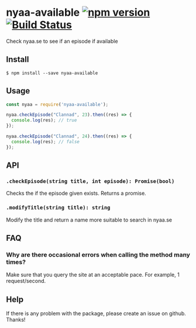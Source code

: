 # nyaa-available [![npm version](https://badge.fury.io/js/nyaa-available.svg)](https://badge.fury.io/js/nyaa-available) [![Build Status](https://travis-ci.org/Vija02/nyaa-available.svg?branch=master)](https://travis-ci.org/Vija02/nyaa-available)
Check nyaa.se to see if an episode if available

## Install

```
$ npm install --save nyaa-available
```

## Usage

```js
const nyaa = require('nyaa-available');

nyaa.checkEpisode("Clannad", 23).then((res) => {
  console.log(res); // true
});

nyaa.checkEpisode("Clannad", 24).then((res) => {
  console.log(res); // false
});
```

## API

### `.checkEpisode(string title, int episode): Promise(bool)`

Checks the if the episode given exists. Returns a promise.

### `.modifyTitle(string title): string`

Modify the title and return a name more suitable to search in nyaa.se

## FAQ

### Why are there occasional errors when calling the method many times?

Make sure that you query the site at an acceptable pace. For example, 1 request/second.

## Help

If there is any problem with the package, please create an issue on github. Thanks!
